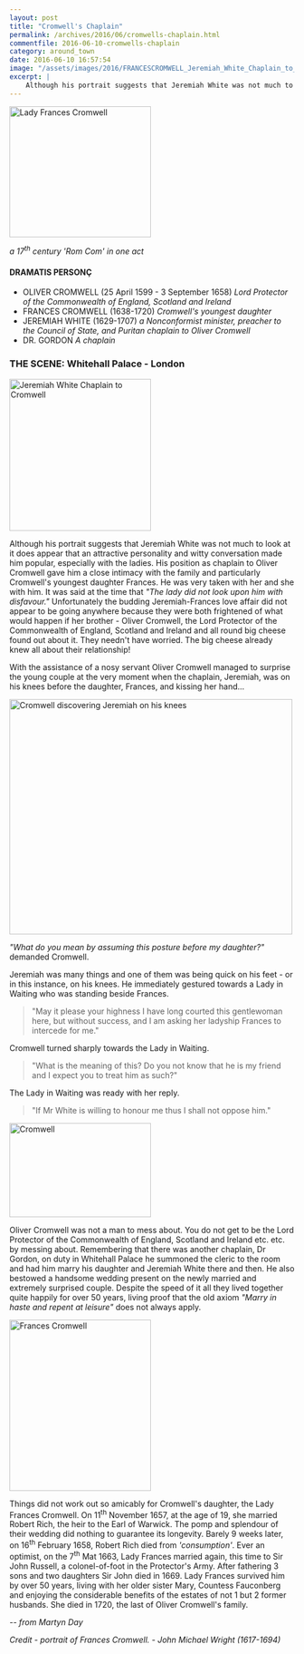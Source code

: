 ```yaml
---
layout: post
title: "Cromwell's Chaplain"
permalink: /archives/2016/06/cromwells-chaplain.html
commentfile: 2016-06-10-cromwells-chaplain
category: around_town
date: 2016-06-10 16:57:54
image: "/assets/images/2016/FRANCESCROMWELL_Jeremiah_White_Chaplain_to_Cromwell_thumb.jpg"
excerpt: |
    Although his portrait suggests that Jeremiah White was not much to look at it does appear that an attractive personality and witty conversation made him popular, especially with the ladies.
---
```


<a href="/assets/images/2016/FRANCESCROMWELL_Lady_Frances_Cromwell.jpg" title="See larger version of - Lady Frances Cromwell"><img src="/assets/images/2016/FRANCESCROMWELL_Lady_Frances_Cromwell_thumb.jpg" width="250" height="231" alt="Lady Frances Cromwell" class="photo right" /></a>

*a 17<sup>th</sup> century <em>'Rom Com'</em> in one act*

#### DRAMATIS PERSONÇ

-   OLIVER CROMWELL (25 April 1599&nbsp;- 3 September 1658) *Lord Protector of the Commonwealth of England, Scotland and Ireland*
-   FRANCES CROMWELL (1638-1720) *Cromwell's youngest daughter*
-   JEREMIAH WHITE (1629-1707) *a Nonconformist minister, preacher to the Council of State, and Puritan chaplain to Oliver Cromwell*
-   DR. GORDON *A chaplain*

### THE SCENE: Whitehall Palace - London

<a href="/assets/images/2016/FRANCESCROMWELL_Jeremiah_White_Chaplain_to_Cromwell.jpg" title="See larger version of - Jeremiah White Chaplain to Cromwell"><img src="/assets/images/2016/FRANCESCROMWELL_Jeremiah_White_Chaplain_to_Cromwell_thumb.jpg" width="250" height="268" alt="Jeremiah White Chaplain to Cromwell" class="photo right" /></a>

Although his portrait suggests that Jeremiah White was not much to look at it does appear that an attractive personality and witty conversation made him popular, especially with the ladies. His position as chaplain to Oliver Cromwell gave him a close intimacy with the family and particularly Cromwell's youngest daughter Frances. He was very taken with her and she with him. It was said at the time that <em>"The lady did not look upon him with disfavour."</em> Unfortunately the budding Jeremiah-Frances love affair did not appear to be going anywhere because they were both frightened of what would happen if her brother - Oliver Cromwell, the Lord Protector of the Commonwealth of England, Scotland and Ireland and all round big cheese found out about it. They needn't have worried. The big cheese already knew all about their relationship!

With the assistance of a nosy servant Oliver Cromwell managed to surprise the young couple at the very moment when the chaplain, Jeremiah, was on his knees before the daughter, Frances, and kissing her hand...

<a href="/assets/images/2016/FRANCESCROMWELL_Cromwell_discovering_Jeremiah_on_his_knees.jpg" title="See larger version of - Cromwell discovering Jeremiah on his knees"><img src="/assets/images/2016/FRANCESCROMWELL_Cromwell_discovering_Jeremiah_on_his_knees_thumb.jpg" width="500" height="415" alt="Cromwell discovering Jeremiah on his knees" class="photo center" /></a>

<em>"What do you mean by assuming this posture before my daughter?"</em> demanded Cromwell.

Jeremiah was many things and one of them was being quick on his feet - or in this instance, on his knees. He immediately gestured towards a Lady in Waiting who was standing beside Frances.

> "May it please your highness I have long courted this gentlewoman here, but without success, and I am asking her ladyship Frances to intercede for me."

Cromwell turned sharply towards the Lady in Waiting.

> "What is the meaning of this? Do you not know that he is my friend and I expect you to treat him as such?"

The Lady in Waiting was ready with her reply.

> "If Mr White is willing to honour me thus I shall not oppose him."

<a href="/assets/images/2016/FRANCESCROMWELL_cromwell.jpg" title="See larger version of - Cromwell"><img src="/assets/images/2016/FRANCESCROMWELL_cromwell_thumb.jpg" width="250" height="166" alt="Cromwell" class="photo right" /></a>

Oliver Cromwell was not a man to mess about. You do not get to be the Lord Protector of the Commonwealth of England, Scotland and Ireland etc. etc. by messing about. Remembering that there was another chaplain, Dr Gordon, on duty in Whitehall Palace he summoned the cleric to the room and had him marry his daughter and Jeremiah White there and then. He also bestowed a handsome wedding present on the newly married and extremely surprised couple. Despite the speed of it all they lived together quite happily for over 50 years, living proof that the old axiom <em>"Marry in haste and repent at leisure"</em> does not always apply.

<a href="/assets/images/2016/FRANCESCROMWELL_Frances_Cromwell.jpg" title="See larger version of - Frances Cromwell"><img src="/assets/images/2016/FRANCESCROMWELL_Frances_Cromwell_thumb.jpg" width="250" height="302" alt="Frances Cromwell" class="photo right" /></a>

Things did not work out so amicably for Cromwell's daughter, the Lady Frances Cromwell. On 11<sup>th</sup> November 1657, at the age of 19, she married Robert Rich, the heir to the Earl of Warwick. The pomp and splendour of their wedding did nothing to guarantee its longevity. Barely 9 weeks later, on 16<sup>th</sup> February 1658, Robert Rich died from <em>'consumption'</em>. Ever an optimist, on the 7<sup>th</sup> Mat 1663, Lady Frances married again, this time to Sir John Russell, a colonel-of-foot in the Protector's Army. After fathering 3 sons and two daughters Sir John died in 1669. Lady Frances survived him by over 50 years, living with her older sister Mary, Countess Fauconberg and enjoying the considerable benefits of the estates of not 1 but 2 former husbands. She died in 1720, the last of Oliver Cromwell's family.

<cite>-- from Martyn Day</cite>

<em>Credit - portrait of Frances Cromwell. - John Michael Wright (1617-1694)</em>
